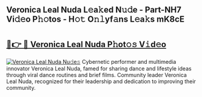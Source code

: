 ## Veronica Leal Nuda L𝚎a𝚔ed N𝚞𝚍e - Part-NH7 Vi𝚍𝚎o P𝚑𝚘tos - H𝚘𝚝 O𝚗𝚕yf𝚊ns L𝚎a𝚔s mK8cE

# <h2><a href="http://kf3cjrp.oniu.top/?m=Veronica+Leal+Nuda">🔗👉 🔴 Veronica Leal Nuda P𝚑ot𝚘𝚜 V𝚒d𝚎o</a></h2>

[![Veronica Leal Nuda Nu𝚍e𝚜](https://i.imgur.com/0qMVB7G.gif)](http://kf3cjrp.oniu.top/?m=Veronica+Leal+Nuda)
Cybernetic performer and multimedia innovator Veronica Leal Nuda, famed for sharing dance and lifestyle ideas through viral dance routines and brief films. Community leader Veronica Leal Nuda, recognized for their leadership and dedication to improving their community.  

